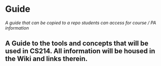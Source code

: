 # Guide

*A guide that can be copied to a repo students can access for course / PA information*

## A Guide to the tools and concepts that will be used in CS214. All information will be housed in the Wiki and links therein.
